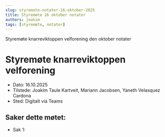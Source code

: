 ```yaml
---
slug: styremote-notater-16-oktober-2025
title: Styremøte 16 oktober notater
authors: joakim
tags: [styremøte, notater]
---
```


Styremøte knarreviktoppen velforening den oktober notater 

<!--truncate-->
# Styremøte knarreviktoppen velforening
 -  Dato: 16.10.2025
 -  Tilstede: Joakim Taule Kartveit, Mariann Jacobsen, Yaneth Velasquez Cardona
 -  Sted: Digitalt via Teams

## Saker dette møtet:

* Sak 1:
